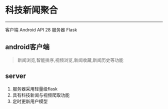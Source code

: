 # 科技新闻聚合
---------
客户端 Android API 28
服务器 Flask

## android客户端
>新闻浏览,智能排序,视频浏览,新闻收藏,新闻历史等功能

## server
1. 服务器采用轻量级flask
2. 具有科技新闻与视频爬取功能
3. 定时更新用户模型
